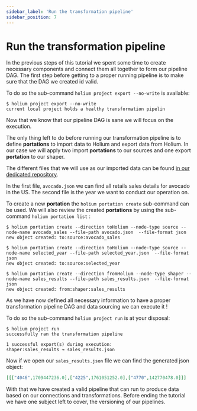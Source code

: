 ```yaml
---
sidebar_label: 'Run the transformation pipeline'
sidebar_position: 7
---
```


# Run the transformation pipeline

In the previous steps of this tutorial we spent some time to create necessary components and connect
them all together to form our pipeline DAG. The first step before getting to a proper running pipeline
is to make sure that the DAG we created id valid.

To do so the sub-command `holium project export --no-write` is available:
```shell
$ holium project export --no-write
current local project holds a healthy transformation pipelin
```

Now that we know that our pipeline DAG is sane we will focus on the execution.

The only thing left to do before running our transformation pipeline is to define **portations** to
import data to Holium and export data from Holium. In our case we will apply two import **portations**
to our sources and one export **portation** to our shaper.

The different files that we will use as our imported data can be found [in our dedicated repository](https://github.com/polyphene/getting-started/tree/main/assets/wasm).

In the first file, `avocado.json` we can find all retails sales details for avocado in the US. The second
file is the year we want to conduct our operation on.

To create a new **portation** the `holium portation create` sub-command can be used. We will also review
the created **portations** by using the sub-command `holium portation list` :
```shell
$ holium portation create --direction toHolium --node-type source --node-name avocado_sales --file-path avocado.json  --file-format json
new object created: to:source:avocado_sales

$ holium portation create --direction toHolium --node-type source --node-name selected_year --file-path selected_year.json  --file-format json
new object created: to:source:selected_year

$ holium portation create --direction fromHolium --node-type shaper --node-name sales_results --file-path sales_results.json  --file-format json
new object created: from:shaper:sales_results
```

As we have now defined all necessary information to have a proper transformation pipeline DAG and data 
sourcing we can execute it !

To do so the sub-command `holium project run` is at your disposal:
```shell
$ holium project run
successfully ran the transformation pipeline

1 successful export(s) during execution:
shaper:sales_results → sales_results.json
```

Now if we open our `sales_results.json` file we can find the generated json object:
```json
[[["4046",1709447236.0],["4225",1761051252.0],["4770",142770478.0]]]
```

With that we have created a valid pipeline that can run to produce data based on our connections and 
transformations. Before ending the tutorial we have one subject left to cover, the versioning of
our pipelines.
